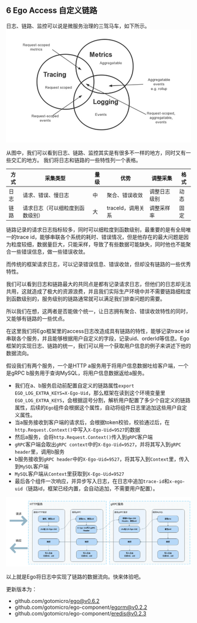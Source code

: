 ## 6 Ego Access 自定义链路

日志、链路、监控可以说是微服务治理的三驾马车，如下所示。
![img_1.png](../../images/egoaccesstrace1.png)

从图中，我们可以看到日志、链路、监控其实是有很多不一样的地方，同时又有一些交汇的地方。 我们将日志和链路的一些特性列一个表格。

| 方式    | 采集类型  | 量级    |  优势    | 调整采集   |格式   |
|  ----  | ----  | ---- |---- |---- | ----  |
| 日志    | 请求、错误、慢日志 | 中 | 聚合、错误收敛 | 调整日志级别 | 动态   |
| 链路    | 请求日志（可以细粒度到函数级别） | 大 | traceId，调用关系  | 调整采样率| 固定   |

链路记录的请求日志指标较多，同时可以细粒度到函数级别，最重要的是有全局唯一的trace id，能够串联各个系统的耗时、错误情况，但是他存在的最大问题是因为粒度较细，数据量巨大，只能采样，导致了有些数据可能缺失，同时他也不能聚合一些错误信息，做一些错误收敛。

而传统的框架请求日志，可以记录错误信息、错误收敛，但却没有链路的一些优秀特性。

我们可以看到日志和链路最大的共同点是都有记录请求日志，但他们的日志却无法共用，这就造成了极大的资源浪费，并且我们实际生产环境中并不需要链路细粒度到函数级别的，服务级别的链路通常就可以满足我们排查问题的需要。

所以我们在想，这两者是否能做个统一，让日志拥有聚合、错误收敛特性的同时，又能够有链路的一些优点。

在这里我们将Ego框架里的access日志改造成具有链路的特性，能够记录trace id串联各个服务，并且能够根据用户自定义的字段，记录uid、orderId等信息。Ego框架的实现日志、链路的统一，我们可以用一个获取用户信息的例子来讲述下他的数据流向。

假设我们有两个服务，一个是HTTP a服务用于将用户信息数据吐给客户端，一个是gRPC b服务用于查询MySQL，将用户信息数据返给a服务。

* 我们在a、b服务启动前配置自定义的链路属性`export EGO_LOG_EXTRA_KEYS=X-Ego-Uid`，那么框架在读到这个环境变量里`EGO_LOG_EXTRA_KEYS`，会根据逗号分割，解析用户配置了多少个自定义的链路属性，后续的`Ego`组件会根据这个属性，自动将组件日志里追加这些用户自定义属性。
* 当a服务接收到客户端的请求后，会根据token校验，校验通过后，在`http.Request.Context()`中写入`X-Ego-Uid=9527`的数据
* 然后a服务，会将`http.Request.Context()`传入到`gRPC`客户端
* `gRPC`客户端会取出`gRPC context`中的`X-Ego-Uid=9527`，并将其写入到`gRPC header`里，调用b服务
* b服务接收到`gRPC header`中的`X-Ego-Uid=9527`，将其写入到`Context`里，传入到`MySQL`客户端
* `MySQL`客户端从`Context`里获取到`X-Ego-Uid=9527`
* 最后各个组件一次响应，并异步写入日志，在日志中追加`trace-id`和`x-ego-uid`（链路id，框架已经内置，会自动追加，不需要用户配置）。

![img.png](../../images/egoaccesstrace2.png)

以上就是Ego将日志中实现了链路的数据流向。快来体验吧。

更新版本为：
* github.com/gotomicro/ego@v0.6.2
* github.com/gotomicro/ego-component/egorm@v0.2.2
* github.com/gotomicro/ego-component/eredis@v0.2.3